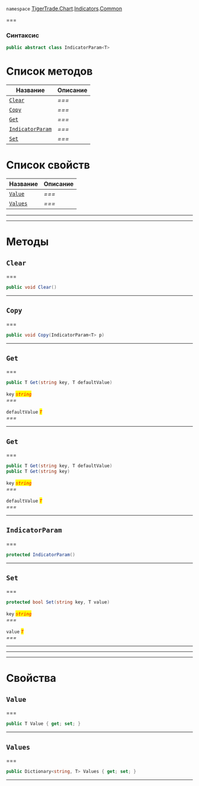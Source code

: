 
`namespace` [TigerTrade.Chart](../../../TigerTrade.Chart.md).[Indicators](../../../TigerTrade.Chart/Indicators.md).[Common](../../../TigerTrade.Chart/Indicators/Common.md)


===

### Синтаксис
```csharp
public abstract class IndicatorParam<T>
```


# Список методов
| Название | Описание |
| --- | --- |
| [`Clear`](#method-clear) | *===* |
| [`Copy`](#method-copy) | *===* |
| [`Get`](#method-get) | *===* |
| [`IndicatorParam`](#method-indicatorparam) | *===* |
| [`Set`](#method-set) | *===* |

# Список свойств
| Название | Описание |
| --- | --- |
| [`Value`](#property-value) | *===* |
| [`Values`](#property-values) | *===* |





***  
***  
# Методы

## `Clear`<a href="method-clear" id="method-clear"></a>
===
```csharp
public void Clear()
```

***  

## `Copy`<a href="method-copy" id="method-copy"></a>
===
```csharp
public void Copy(IndicatorParam<T> p)
```

***  

## `Get`<a href="method-get" id="method-get"></a>
===
```csharp
public T Get(string key, T defaultValue)
```

`key` <mark style="color:red;">*`string`*</mark>  
 *===*  

`defaultValue` <mark style="color:red;">*`T`*</mark>  
 *===*  


***  

## `Get`<a href="method-get" id="method-get"></a>
===
```csharp
public T Get(string key, T defaultValue)
public T Get(string key)
```

`key` <mark style="color:red;">*`string`*</mark>  
 *===*  

`defaultValue` <mark style="color:red;">*`T`*</mark>  
 *===*  


***  

## `IndicatorParam`<a href="method-indicatorparam" id="method-indicatorparam"></a>
===
```csharp
protected IndicatorParam()
```

***  

## `Set`<a href="method-set" id="method-set"></a>
===
```csharp
protected bool Set(string key, T value)
```

`key` <mark style="color:red;">*`string`*</mark>  
 *===*  

`value` <mark style="color:red;">*`T`*</mark>  
 *===*  


***  
***  
 ***  
# Свойства

## `Value`<a href="property-value" id="property-value"></a>
===
```csharp
public T Value { get; set; }
```  
***

## `Values`<a href="property-values" id="property-values"></a>
===
```csharp
public Dictionary<string, T> Values { get; set; }
```  
***

